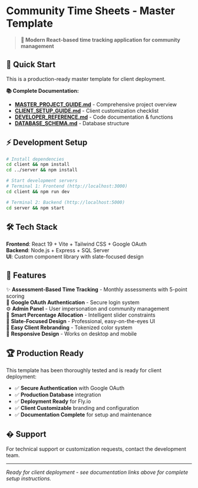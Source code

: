 # Community Time Sheets - Master Template

> **🎯 Modern React-based time tracking application for community management**

## 🚀 Quick Start

This is a production-ready master template for client deployment.

**📚 Complete Documentation:**
- **[MASTER_PROJECT_GUIDE.md](MASTER_PROJECT_GUIDE.md)** - Comprehensive project overview
- **[CLIENT_SETUP_GUIDE.md](CLIENT_SETUP_GUIDE.md)** - Client customization checklist  
- **[DEVELOPER_REFERENCE.md](DEVELOPER_REFERENCE.md)** - Code documentation & functions
- **[DATABASE_SCHEMA.md](DATABASE_SCHEMA.md)** - Database structure

## ⚡ Development Setup

```bash
# Install dependencies
cd client && npm install
cd ../server && npm install

# Start development servers
# Terminal 1: Frontend (http://localhost:3000)
cd client && npm run dev

# Terminal 2: Backend (http://localhost:5000)  
cd server && npm start
```

## 🛠️ Tech Stack

**Frontend**: React 19 + Vite + Tailwind CSS + Google OAuth  
**Backend**: Node.js + Express + SQL Server  
**UI**: Custom component library with slate-focused design
## 🎨 Features

✨ **Assessment-Based Time Tracking** - Monthly assessments with 5-point scoring  
🔐 **Google OAuth Authentication** - Secure login system  
⚙️ **Admin Panel** - User impersonation and community management  
🎯 **Smart Percentage Allocation** - Intelligent slider constraints  
🎨 **Slate-Focused Design** - Professional, easy-on-the-eyes UI  
🔄 **Easy Client Rebranding** - Tokenized color system  
📱 **Responsive Design** - Works on desktop and mobile  

## 🏆 Production Ready

This template has been thoroughly tested and is ready for client deployment:
- ✅ **Secure Authentication** with Google OAuth
- ✅ **Production Database** integration  
- ✅ **Deployment Ready** for Fly.io
- ✅ **Client Customizable** branding and configuration
- ✅ **Documentation Complete** for setup and maintenance

## � Support

For technical support or customization requests, contact the development team.

---

*Ready for client deployment - see documentation links above for complete setup instructions.*